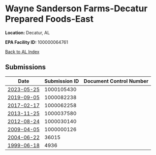 # Wayne Sanderson Farms-Decatur Prepared Foods-East

**Location:** Decatur, AL

**EPA Facility ID:** 100000064761

[Back to AL Index](../../index.md)

## Submissions

| Date | Submission ID | Document Control Number |
|------|--------------|-------------------------|
| [2023-05-25](submissions/1000105430.md) | 1000105430 |  |
| [2019-09-05](submissions/1000082238.md) | 1000082238 |  |
| [2017-02-17](submissions/1000062258.md) | 1000062258 |  |
| [2013-11-25](submissions/1000037580.md) | 1000037580 |  |
| [2012-08-24](submissions/1000030140.md) | 1000030140 |  |
| [2009-04-05](submissions/1000000126.md) | 1000000126 |  |
| [2004-06-22](submissions/36015.md) | 36015 |  |
| [1999-06-18](submissions/4936.md) | 4936 |  |
